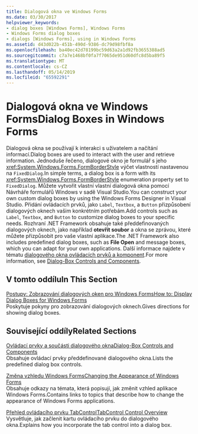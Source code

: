 ```yaml
---
title: Dialogová okna ve Windows Forms
ms.date: 03/30/2017
helpviewer_keywords:
- dialog boxes [Windows Forms], Windows Forms
- Windows Forms dialog boxes
- dialogs [Windows Forms], using in Windows Forms
ms.assetid: d43d022b-451b-490d-9386-dc79d98fbf8a
ms.openlocfilehash: ba40ec42d78199bc59d63a2a1d92fb3655388ad5
ms.sourcegitcommit: c7a7e1468bf0fa7f7065de951d60dfc8d5ba89f5
ms.translationtype: MT
ms.contentlocale: cs-CZ
ms.lasthandoff: 05/14/2019
ms.locfileid: "65592291"
---
```

# <a name="dialog-boxes-in-windows-forms"></a><span data-ttu-id="0ca92-102">Dialogová okna ve Windows Forms</span><span class="sxs-lookup"><span data-stu-id="0ca92-102">Dialog Boxes in Windows Forms</span></span>
<span data-ttu-id="0ca92-103">Dialogová okna se používají k interakci s uživatelem a načítání informací.</span><span class="sxs-lookup"><span data-stu-id="0ca92-103">Dialog boxes are used to interact with the user and retrieve information.</span></span> <span data-ttu-id="0ca92-104">Jednoduše řečeno, dialogové okno je formulář s jeho <xref:System.Windows.Forms.FormBorderStyle> výčet vlastností nastavenou na `FixedDialog`.</span><span class="sxs-lookup"><span data-stu-id="0ca92-104">In simple terms, a dialog box is a form with its <xref:System.Windows.Forms.FormBorderStyle> enumeration property set to `FixedDialog`.</span></span> <span data-ttu-id="0ca92-105">Můžete vytvořit vlastní vlastní dialogová okna pomocí Návrháře formulářů Windows v sadě Visual Studio.</span><span class="sxs-lookup"><span data-stu-id="0ca92-105">You can construct your own custom dialog boxes by using the Windows Forms Designer in Visual Studio.</span></span> <span data-ttu-id="0ca92-106">Přidání ovládacích prvků, jako `Label`, `Textbox`, a `Button` přizpůsobení dialogových oknech vašim konkrétním potřebám.</span><span class="sxs-lookup"><span data-stu-id="0ca92-106">Add controls such as `Label`, `Textbox`, and `Button` to customize dialog boxes to your specific needs.</span></span> <span data-ttu-id="0ca92-107">Rozhraní .NET Framework obsahuje také předdefinovaných dialogových oknech, jako například **otevřít soubor** a okna se zprávou, které můžete přizpůsobit pro vaše vlastní aplikace.</span><span class="sxs-lookup"><span data-stu-id="0ca92-107">The .NET Framework also includes predefined dialog boxes, such as **File Open** and message boxes, which you can adapt for your own applications.</span></span> <span data-ttu-id="0ca92-108">Další informace najdete v tématu [dialogového okna ovládacích prvků a komponent](./controls/dialog-box-controls-and-components-windows-forms.md).</span><span class="sxs-lookup"><span data-stu-id="0ca92-108">For more information, see [Dialog-Box Controls and Components](./controls/dialog-box-controls-and-components-windows-forms.md).</span></span>  
  
## <a name="in-this-section"></a><span data-ttu-id="0ca92-109">V tomto oddílu</span><span class="sxs-lookup"><span data-stu-id="0ca92-109">In This Section</span></span>  
 [<span data-ttu-id="0ca92-110">Postupy: Zobrazování dialogových oken pro Windows Forms</span><span class="sxs-lookup"><span data-stu-id="0ca92-110">How to: Display Dialog Boxes for Windows Forms</span></span>](how-to-display-dialog-boxes-for-windows-forms.md)  
 <span data-ttu-id="0ca92-111">Poskytuje pokyny pro zobrazování dialogových oknech.</span><span class="sxs-lookup"><span data-stu-id="0ca92-111">Gives directions for showing dialog boxes.</span></span>  
  
## <a name="related-sections"></a><span data-ttu-id="0ca92-112">Související oddíly</span><span class="sxs-lookup"><span data-stu-id="0ca92-112">Related Sections</span></span>  
 [<span data-ttu-id="0ca92-113">Ovládací prvky a součásti dialogového okna</span><span class="sxs-lookup"><span data-stu-id="0ca92-113">Dialog-Box Controls and Components</span></span>](./controls/dialog-box-controls-and-components-windows-forms.md)  
 <span data-ttu-id="0ca92-114">Obsahuje ovládací prvky předdefinované dialogového okna.</span><span class="sxs-lookup"><span data-stu-id="0ca92-114">Lists the predefined dialog box controls.</span></span>  
  
 [<span data-ttu-id="0ca92-115">Změna vzhledu Windows Forms</span><span class="sxs-lookup"><span data-stu-id="0ca92-115">Changing the Appearance of Windows Forms</span></span>](changing-the-appearance-of-windows-forms.md)  
 <span data-ttu-id="0ca92-116">Obsahuje odkazy na témata, která popisují, jak změnit vzhled aplikace Windows Forms.</span><span class="sxs-lookup"><span data-stu-id="0ca92-116">Contains links to topics that describe how to change the appearance of Windows Forms applications.</span></span>  
  
 [<span data-ttu-id="0ca92-117">Přehled ovládacího prvku TabControl</span><span class="sxs-lookup"><span data-stu-id="0ca92-117">TabControl Control Overview</span></span>](./controls/tabcontrol-control-overview-windows-forms.md)  
 <span data-ttu-id="0ca92-118">Vysvětluje, jak začlenit kartu ovládacího prvku do dialogového okna.</span><span class="sxs-lookup"><span data-stu-id="0ca92-118">Explains how you incorporate the tab control into a dialog box.</span></span>
